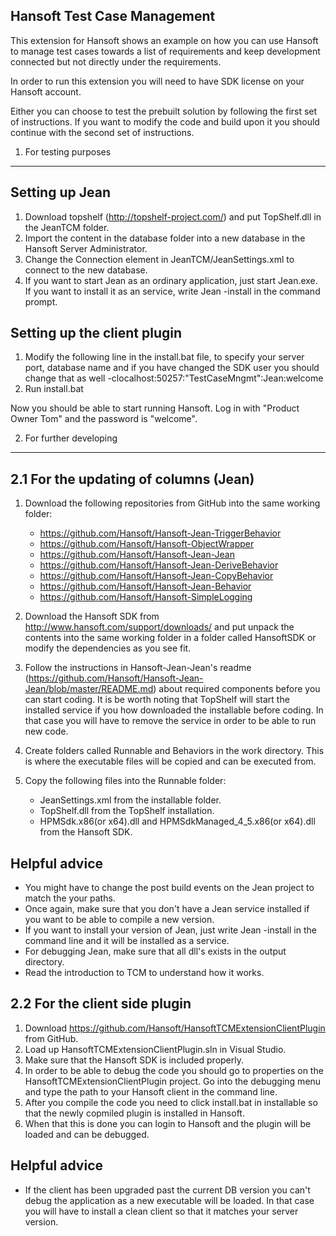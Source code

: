 Hansoft Test Case Management
----------------------------
This extension for Hansoft shows an example on how you can use Hansoft to manage test cases towards a list of requirements and keep development connected but not directly under the requirements.

In order to run this extension you will need to have SDK license on your Hansoft account.

Either you can choose to test the prebuilt solution by following the first set of instructions. If you want to modify the code and build upon it you should continue with the second set of instructions.

1. For testing purposes
-----------------------

Setting up Jean
-----------------------
1. Download topshelf (http://topshelf-project.com/) and put TopShelf.dll in the JeanTCM folder.
2. Import the content in the database folder into a new database in the Hansoft Server Administrator.
3. Change the Connection element in JeanTCM/JeanSettings.xml to connect to the new database.
4. If you want to start Jean as an ordinary application, just start Jean.exe. If you want to install it as an service, write Jean -install in the command prompt.

Setting up the client plugin
-----------------------
1. Modify the following line in the install.bat file, to specify your server port, database name and if you have changed the SDK user you should change that as well
	-clocalhost:50257:"TestCaseMngmt":Jean:welcome
2. Run install.bat

Now you should be able to start running Hansoft. Log in with "Product Owner Tom" and the password is "welcome".

2. For further developing
-----------------------

2.1 For the updating of columns (Jean)
----------------------------------------------------
1. Download the following repositories from GitHub into the same working folder:
	- https://github.com/Hansoft/Hansoft-Jean-TriggerBehavior
	- https://github.com/Hansoft/Hansoft-ObjectWrapper
	- https://github.com/Hansoft/Hansoft-Jean-Jean
	- https://github.com/Hansoft/Hansoft-Jean-DeriveBehavior
	- https://github.com/Hansoft/Hansoft-Jean-CopyBehavior
	- https://github.com/Hansoft/Hansoft-Jean-Behavior
	- https://github.com/Hansoft/Hansoft-SimpleLogging

2. Download the Hansoft SDK from http://www.hansoft.com/support/downloads/ and put unpack the contents into the same working folder
in a folder called HansoftSDK or modify the dependencies as you see fit. 

2. Follow the instructions in Hansoft-Jean-Jean's readme (https://github.com/Hansoft/Hansoft-Jean-Jean/blob/master/README.md) about required components before you can start coding. It is be worth noting that TopShelf will start the installed service if you
how downloaded the installable before coding. In that case you will have to remove the service in order to be able to run new code.

3. Create folders called Runnable and Behaviors in the work directory. This is where the executable files will be copied and can be executed from.

4. Copy the following files into the Runnable folder:
	- JeanSettings.xml from the installable folder.
	- TopShelf.dll from the TopShelf installation.
	- HPMSdk.x86(or x64).dll and HPMSdkManaged_4_5.x86(or x64).dll from the Hansoft SDK.

Helpful advice
----------------------------------------------------
- You might have to change the post build events on the Jean project to match the your paths.
- Once again, make sure that you don't have a Jean service installed if you want to be able to compile a new version.
- If you want to install your version of Jean, just write Jean -install in the command line and it will be installed as a service.
- For debugging Jean, make sure that all dll's exists in the output directory.
- Read the introduction to TCM to understand how it works.

2.2 For the client side plugin
----------------------------------------------------
1. Download https://github.com/Hansoft/HansoftTCMExtensionClientPlugin from GitHub.
2. Load up HansoftTCMExtensionClientPlugin.sln in Visual Studio.
3. Make sure that the Hansoft SDK is included properly.
4. In order to be able to debug the code you should go to properties on the HansoftTCMExtensionClientPlugin project. Go into the debugging menu and type the path to your Hansoft client in the command line.
5. After you compile the code you need to click install.bat in installable so that the newly copmiled plugin is installed in Hansoft.
6. When that this is done you can login to Hansoft and the plugin will be loaded and can be debugged.

Helpful advice
----------------------------------------------------
- If the client has been upgraded past the current DB version you can't debug the application as a new executable will be loaded. In that case you will have to install a clean client so that it matches your server version.
